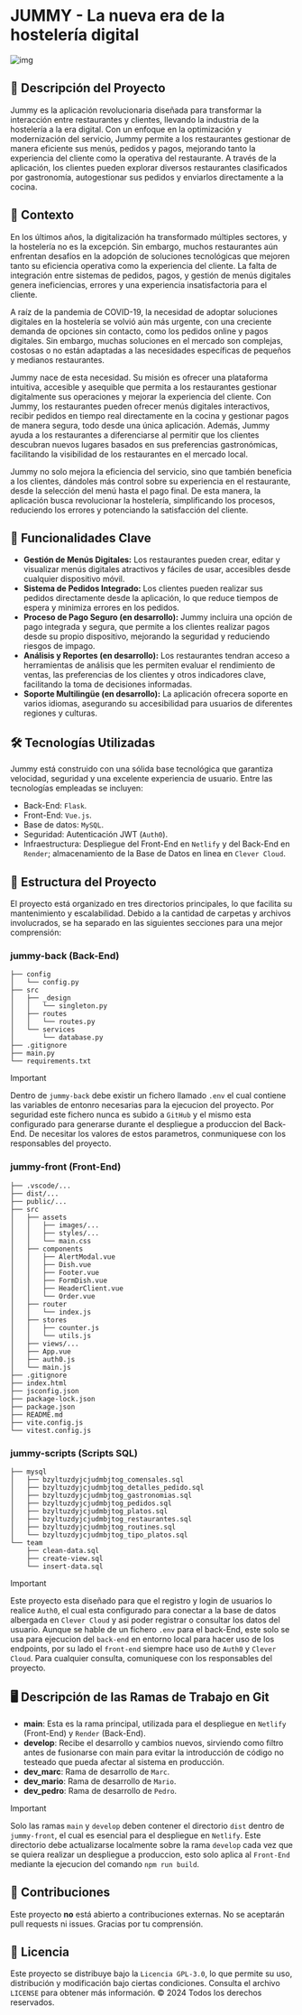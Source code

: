 # JUMMY - La nueva era de la hostelería digital

![img](images/jummy-home-app.jpg)

## 🧾 Descripción del Proyecto
Jummy es la aplicación revolucionaria diseñada para transformar la interacción entre restaurantes y clientes, llevando la industria de la hostelería a la era digital. Con un enfoque en la optimización y modernización del servicio, Jummy permite a los restaurantes gestionar de manera eficiente sus menús, pedidos y pagos, mejorando tanto la experiencia del cliente como la operativa del restaurante. A través de la aplicación, los clientes pueden explorar diversos restaurantes clasificados por gastronomía, autogestionar sus pedidos y enviarlos directamente a la cocina.

## 📑 Contexto
En los últimos años, la digitalización ha transformado múltiples sectores, y la hostelería no es la excepción. Sin embargo, muchos restaurantes aún enfrentan desafíos en la adopción de soluciones tecnológicas que mejoren tanto su eficiencia operativa como la experiencia del cliente. La falta de integración entre sistemas de pedidos, pagos, y gestión de menús digitales genera ineficiencias, errores y una experiencia insatisfactoria para el cliente.

A raíz de la pandemia de COVID-19, la necesidad de adoptar soluciones digitales en la hostelería se volvió aún más urgente, con una creciente demanda de opciones sin contacto, como los pedidos online y pagos digitales. Sin embargo, muchas soluciones en el mercado son complejas, costosas o no están adaptadas a las necesidades específicas de pequeños y medianos restaurantes.

Jummy nace de esta necesidad. Su misión es ofrecer una plataforma intuitiva, accesible y asequible que permita a los restaurantes gestionar digitalmente sus operaciones y mejorar la experiencia del cliente. Con Jummy, los restaurantes pueden ofrecer menús digitales interactivos, recibir pedidos en tiempo real directamente en la cocina y gestionar pagos de manera segura, todo desde una única aplicación. Además, Jummy ayuda a los restaurantes a diferenciarse al permitir que los clientes descubran nuevos lugares basados en sus preferencias gastronómicas, facilitando la visibilidad de los restaurantes en el mercado local.

Jummy no solo mejora la eficiencia del servicio, sino que también beneficia a los clientes, dándoles más control sobre su experiencia en el restaurante, desde la selección del menú hasta el pago final. De esta manera, la aplicación busca revolucionar la hostelería, simplificando los procesos, reduciendo los errores y potenciando la satisfacción del cliente.

## 🚀 Funcionalidades Clave
- __Gestión de Menús Digitales:__ Los restaurantes pueden crear, editar y visualizar menús digitales atractivos y fáciles de usar, accesibles desde cualquier dispositivo móvil.
- __Sistema de Pedidos Integrado:__ Los clientes pueden realizar sus pedidos directamente desde la aplicación, lo que reduce tiempos de espera y minimiza errores en los pedidos.
- __Proceso de Pago Seguro (en desarrollo):__ Jummy incluira una opción de pago integrada y segura, que permite a los clientes realizar pagos desde su propio dispositivo, mejorando la seguridad y reduciendo riesgos de impago.
- __Análisis y Reportes (en desarrollo):__ Los restaurantes tendran acceso a herramientas de análisis que les permiten evaluar el rendimiento de ventas, las preferencias de los clientes y otros indicadores clave, facilitando la toma de decisiones informadas.
- __Soporte Multilingüe (en desarrollo):__ La aplicación ofrecera soporte en varios idiomas, asegurando su accesibilidad para usuarios de diferentes regiones y culturas.

## 🛠️ Tecnologías Utilizadas
Jummy está construido con una sólida base tecnológica que garantiza velocidad, seguridad y una excelente experiencia de usuario. Entre las tecnologías empleadas se incluyen:
- Back-End: `Flask`.
- Front-End: `Vue.js`.
- Base de datos: `MySQL`.
- Seguridad: Autenticación JWT (`Auth0`).
- Infraestructura: Despliegue del Front-End en `Netlify` y del Back-End en `Render`; almacenamiento de la Base de Datos en linea en `Clever Cloud`.

## 📂 Estructura del Proyecto
El proyecto está organizado en tres directorios principales, lo que facilita su mantenimiento y escalabilidad. Debido a la cantidad de carpetas y archivos involucrados, se ha separado en las siguientes secciones para una mejor comprensión:

### jummy-back (Back-End)
```
├── config
│   └── config.py
├── src
│   ├── _design
│   │   └── singleton.py
│   ├── routes
│   │   └── routes.py
│   └── services
│       └── database.py
├── .gitignore
├── main.py
└── requirements.txt
```
> [!IMPORTANT]
> Dentro de `jummy-back` debe existir un fichero llamado `.env` el cual contiene las variables de entonro necesarias para la ejecucion del proyecto. Por seguridad este fichero nunca es subido a `GitHub` y el mismo esta configurado para generarse durante el despliegue a produccion del Back-End. De necesitar los valores de estos parametros, conmuniquese con los responsables del proyecto.

### jummy-front (Front-End)
```
├── .vscode/...
├── dist/...
├── public/...
├── src
│   ├── assets
│   │   ├── images/...
│   │   ├── styles/...
│   │   └── main.css
│   ├── components
│   │   ├── AlertModal.vue
│   │   ├── Dish.vue
│   │   ├── Footer.vue
│   │   ├── FormDish.vue
│   │   ├── HeaderClient.vue
│   │   └── Order.vue
│   ├── router
│   │   └── index.js
│   ├── stores
│   │   ├── counter.js
│   │   └── utils.js
│   ├── views/...
│   ├── App.vue
│   ├── auth0.js
│   └── main.js
├── .gitignore
├── index.html
├── jsconfig.json
├── package-lock.json
├── package.json
├── README.md
├── vite.config.js
└── vitest.config.js
```

### jummy-scripts (Scripts SQL)
```
├── mysql
│   ├── bzyltuzdyjcjudmbjtog_comensales.sql
│   ├── bzyltuzdyjcjudmbjtog_detalles_pedido.sql
│   ├── bzyltuzdyjcjudmbjtog_gastronomias.sql
│   ├── bzyltuzdyjcjudmbjtog_pedidos.sql
│   ├── bzyltuzdyjcjudmbjtog_platos.sql
│   ├── bzyltuzdyjcjudmbjtog_restaurantes.sql
│   ├── bzyltuzdyjcjudmbjtog_routines.sql
│   └── bzyltuzdyjcjudmbjtog_tipo_platos.sql
└── team
    ├── clean-data.sql
    ├── create-view.sql
    └── insert-data.sql
```
> [!IMPORTANT]
> Este proyecto esta diseñado para que el registro y login de usuarios lo realice `Auth0`, el cual esta configurado para conectar a la base de datos albergada en `Clever Cloud` y asi poder registrar o consultar los datos del usuario. Aunque se hable de un fichero `.env` para el back-End, este solo se usa para ejecucion del `back-end` en entorno local para hacer uso de los endpoints, por su lado el `front-end` siempre hace uso de `Auth0` y `Clever Cloud`. Para cualquier consulta, comuniquese con los responsables del proyecto.

## 🖥️ Descripción de las Ramas de Trabajo en Git
- __main__: Esta es la rama principal, utilizada para el despliegue en `Netlify` (Front-End) y `Render` (Back-End).
- __develop__: Recibe el desarrollo y cambios nuevos, sirviendo como filtro antes de fusionarse con main para evitar la introducción de código no testeado que pueda afectar al sistema en producción.
- __dev_marc__: Rama de desarrollo de `Marc`.
- __dev_mario__: Rama de desarrollo de `Mario`.
- __dev_pedro__: Rama de desarrollo de `Pedro`.

> [!IMPORTANT]
> Solo las ramas `main` y `develop` deben contener el directorio `dist` dentro de `jummy-front`, el cual es esencial para el despliegue en `Netlify`. Este directorio debe actualizarse localmente sobre la rama `develop` cada vez que se quiera realizar un despliegue a produccion, esto solo aplica al `Front-End` mediante la ejecucion del comando `npm run build`.

## 🚧 Contribuciones
Este proyecto __no__ está abierto a contribuciones externas. No se aceptarán pull requests ni issues. Gracias por tu comprensión.

## 📄 Licencia
Este proyecto se distribuye bajo la `Licencia GPL-3.0`, lo que permite su uso, distribución y modificación bajo ciertas condiciones. Consulta el archivo `LICENSE` para obtener más información.
© 2024 Todos los derechos reservados.
